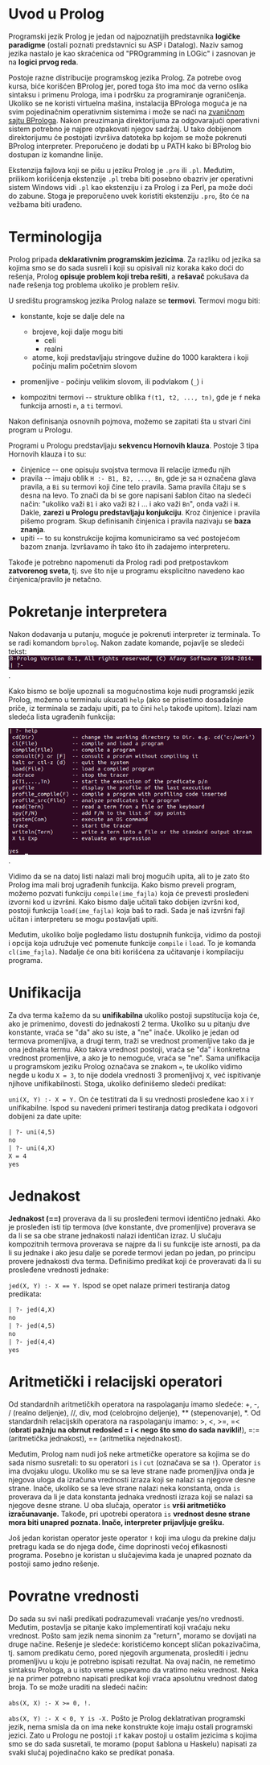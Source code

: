 # Uvod u Prolog

Programski jezik Prolog je jedan od najpoznatijih predstavnika <b>logičke paradigme</b> (ostali poznati predstavnici su ASP i Datalog). Naziv samog jezika nastalo je kao skraćenica od "PROgramming in LOGic" i zasnovan je na <b>logici prvog reda</b>. 

Postoje razne distribucije programskog jezika Prolog. Za potrebe ovog kursa, biće korišćen BProlog jer, pored toga što ima moć da verno oslika sintaksu i primenu Prologa,  ima i podršku za programiranje ograničenja. Ukoliko se ne koristi virtuelna mašina, instalacija BProloga moguća je na svim pojedinačnim operativnim sistemima i može se naći na [zvaničnom sajtu BProloga](http://www.picat-lang.org/bprolog/). Nakon preuzimanja direktorijuma za odgovarajući operativni sistem potrebno je najpre otpakovati njegov sadržaj. U tako dobijenom direktorijumu će postojati izvršiva datoteka bp kojom se može pokrenuti BProlog interpreter. Preporučeno je dodati bp u PATH kako bi BProlog bio dostupan iz komandne linije.

Ekstenzija fajlova koji se pišu u jeziku Prolog je `.pro` ili `.pl`. Međutim, prilikom korišćenja ekstenzije `.pl` treba biti posebno obazriv jer operativni sistem Windows vidi `.pl` kao ekstenziju i za Prolog i za Perl, pa može doći do zabune. Stoga je preporučeno uvek koristiti ekstenziju `.pro`, što će na vežbama biti urađeno.

# Terminologija
Prolog pripada <b>deklarativnim programskim jezicima</b>. Za razliku od jezika sa kojima smo se do sada susreli i koji su opisivali niz koraka kako doći do rešenja, Prolog <b>opisuje problem koji treba rešiti</b>, a <b>rešavač</b> pokušava da nađe rešenja tog problema ukoliko je problem rešiv. 

U središtu programskog jezika Prolog nalaze se <b>termovi</b>. Termovi mogu biti:

* konstante, koje se dalje dele na
	*  brojeve, koji dalje mogu biti
		* celi
		* realni
	* atome, koji predstavljaju stringove dužine do 1000 karaktera i koji počinju malim početnim slovom

* promenljive - počinju velikim slovom, ili podvlakom (`_`) i
* kompozitni termovi -- strukture oblika `f(t1, t2, ..., tn)`, gde je `f` neka funkcija arnosti `n`, a `ti` termovi.

Nakon definisanja osnovnih pojmova, možemo se zapitati šta u stvari čini program u Prologu. 

Programi u Prologu predstavljaju <b>sekvencu Hornovih klauza</b>. Postoje 3 tipa Hornovih klauza i to su:

* činjenice -- one opisuju svojstva termova ili relacije između njih
* pravila -- imaju oblik `H :- B1, B2, ..., Bn`, gde je sa `H` označena glava pravila, a `Bi` su termovi koji čine telo pravila. Sama pravila čitaju se s desna na levo. To znači da bi se gore napisani šablon čitao na sledeći način: "ukoliko važi `B1` i ako važi `B2` i ... i ako važi `Bn`", onda važi i `H`. Dakle, <b>zarezi u Prologu predstavljaju konjukciju</b>. 
Kroz činjenice i pravila pišemo program. Skup definisanih činjenica i pravila nazivaju se <b>baza znanja</b>.
* upiti -- to su konstrukcije kojima komuniciramo sa već postojećom bazom znanja. Izvršavamo ih tako što ih zadajemo interpreteru.

Takođe je potrebno napomenuti da Prolog radi pod pretpostavkom <b>zatvorenog sveta</b>, tj. sve što nije u programu eksplicitno navedeno kao činjenica/pravilo je netačno. 


# Pokretanje interpretera

Nakon dodavanja u putanju, moguće je pokrenuti interpreter iz terminala. To se radi komandom `bprolog`. Nakon zadate komande, pojavlje se sledeći tekst: ![Primer izlaza interpretera](src/prologInterpreter.png).

 Kako bismo se bolje upoznali sa mogućnostima koje nudi programski jezik Prolog, možemo u terminalu ukucati `help` (ako se prisetimo dosadašnje priče, iz terminala se zadaju upiti, pa to čini `help` takođe upitom). Izlazi nam sledeća lista ugrađenih funkcija: 
 
 ![Lista Prolog upita](src/prologQueryList.png).

Vidimo da se na datoj listi nalazi mali broj mogućih upita, ali to je zato što Prolog ima mali broj ugrađenih funkcija. Kako bismo preveli program, možemo pozvati funkciju `compile(ime_fajla)` koja će prevesti prosleđeni izvorni kod u izvršni. Kako bismo dalje učitali tako dobijen izvršni kod, postoji funkcija `load(ime_fajla)` koja baš to radi. Sada je naš izvršni fajl učitan i interpreteru se mogu postavljati upiti.

Međutim, ukoliko bolje pogledamo listu dostupnih funkcija, vidimo da postoji i opcija koja udružuje već pomenute funkcije `compile` i  `load`. To je komanda `cl(ime_fajla)`. Nadalje će ona biti korišćena za učitavanje i kompilaciju programa. 

# Unifikacija

Za dva terma kažemo da su <b>unifikabilna</b> ukoliko postoji supstitucija koja će, ako je primenimo, dovesti do jednakosti 2 terma. Ukoliko su u pitanju dve konstante, vraća se "da" ako su iste, a "ne" inače. Ukoliko je jedan od termova promenljiva, a drugi term, traži se vrednost promenljive tako da je ona jednaka termu. Ako takva vrednost postoji,  vraća se "da" i konkretna vrednost promenljive, a ako je to nemoguće, vraća se "ne". Sama unifikacija u programskom jeziku Prolog označava se znakom `=`, te ukoliko vidimo negde u kodu `X = 3`, to nije dodela vrednosti 3 promenljivoj `X`, već ispitivanje njihove unifikabilnosti. Stoga, ukoliko definišemo sledeći predikat:

`uni(X, Y) :- X = Y.` On će testitrati da li su vrednosti prosleđene kao `X` i `Y` unifikabilne. Ispod su navedeni primeri testiranja datog predikata i odgovori dobijeni za date upite:

    | ?- uni(4,5)
    no
    | ?- uni(4,X)
    X = 4
    yes   

# Jednakost
<b>Jednakost (==)</b> proverava da li su prosleđeni termovi identično jednaki. Ako je prosleđen  isti tip termova (dve konstante, dve promenljive) proverava se da li se sa obe strane jednakosti nalazi identičan izraz. U slučaju kompozitnih termova proverava se najpre da li su funkcije iste arnosti, pa da li su jednake i ako jesu dalje se porede termovi jedan po jedan, po principu provere jednakosti dva terma. Definišimo predikat koji će proveravati da li su prosleđene vrednosti jednake:

`jed(X, Y) :- X == Y.` Ispod se opet nalaze primeri testiranja datog predikata:

    | ?- jed(4,X)
    no
    | ?- jed(4,5)
    no
    | ?- jed(4,4)
    yes

# Aritmetički i relacijski operatori

Od standardnih aritmetičkih operatora na raspolaganju imamo sledeće:
+, -, / (realno deljenje), //, div, mod (celobrojno deljenje), ** (stepenovanje), *.
Od standardnih relacijskih operatora na raspolaganju imamo: >, <, >=, =< (<b>obrati pažnju na obrnut redosled = i < nego što smo do sada navikli!</b>), =:= (aritmetička jednakost), =\= (aritmetika nejednakost).

Međutim, Prolog nam nudi još neke artmetičke operatore sa kojima se do sada nismo susretali: to su operatori `is` i `cut` (označava se sa `!`). Operator `is` ima dvojaku ulogu. Ukoliko mu se sa leve strane nađe promenjljiva onda je njegova uloga da izračuna vrednosti izraza koji se nalazi sa njegove desne strane. Inače, ukoliko se sa leve strane nalazi neka konstanta, onda `is` proverava da li je data konstanta jednaka vrednosti izraza koji se nalazi sa njegove desne strane. U oba slučaja, operator `is` <b>vrši aritmetičko izračunavanje.</b> Takođe, pri upotrebi operatora `is` <b>vrednost desne strane mora biti unapred poznata. Inače, interpreter prijavljuje grešku.</b>

Još jedan koristan operator jeste operator `!`  koji ima ulogu da prekine dalju pretragu kada se do njega dođe, čime doprinosti većoj efikasnosti programa. Posebno je koristan u slučajevima kada je unapred poznato da postoji samo jedno rešenje.

# Povratne vrednosti
Do sada su svi naši predikati podrazumevali vraćanje yes/no vrednosti. Međutim, postavlja se pitanje kako implementirati koji vraćaju neku vrednost. Pošto sam jezik nema sinonim za "return", moramo se dovijati na druge načine. Rešenje je sledeće:  koristićemo koncept sličan pokazivačima, tj. samom predikatu ćemo, pored njegovih argumenata, proslediti i jednu promenljivu u koju je potrebno ispisati rezultat. Na ovaj način, ne remetimo sintaksu Prologa, a u isto vreme uspevamo da vratimo neku vrednost. Neka je na primer potrebno napisati predikat koji vraća apsolutnu vrednost datog broja. To se može uraditi na sledeći način:

`abs(X, X) :- X >= 0, !.`

`abs(X, Y) :- X < 0, Y is -X.`
Pošto je Prolog deklatrativan programski jezik, nema smisla da on ima neke konstrukte koje imaju ostali programski jezici. Zato u Prologu ne postoji `if` kakav postoji u ostalim jezicima s kojima smo se do sada susretali, te moramo (poput šablona u Haskelu) napisati za svaki slučaj pojedinačno kako se predikat ponaša. 